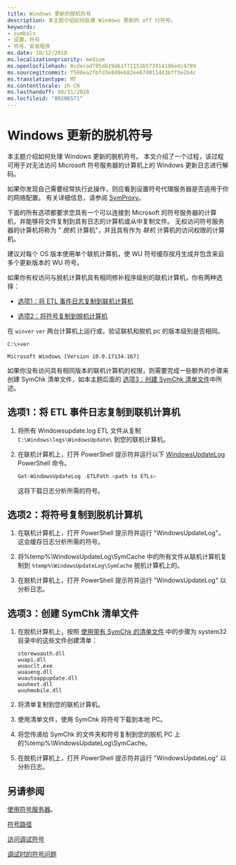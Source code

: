 ```yaml
---
title: Windows 更新的脱机符号
description: 本主题介绍如何处理 Windows 更新的 off 行符号。
keywords:
- symbols
- 设置，符号
- 符号，安装程序
ms.date: 10/12/2018
ms.localizationpriority: medium
ms.openlocfilehash: 8cdecad705db19d61f72151b573914196edc4789
ms.sourcegitcommit: f500ea2fbfd3e849eb82ee67d011443bff3e2b4c
ms.translationtype: MT
ms.contentlocale: zh-CN
ms.lasthandoff: 08/31/2020
ms.locfileid: "89206571"
---
```

# <a name="offline-symbols-for-windows-update"></a>Windows 更新的脱机符号

本主题介绍如何处理 Windows 更新的脱机符号。 本文介绍了一个过程，该过程可用于对无法访问 Microsoft 符号服务器的计算机上的 Windows 更新日志进行解码。 

如果你发现自己需要经常执行此操作，则应看到设置符号代理服务器是否适用于你的网络配置。 有关详细信息，请参阅 [SymProxy](symproxy.md)。

下面的所有选项都要求您具有一个可以连接到 Microsoft 的符号服务器的计算机，并能够将文件复制到具有日志的计算机或从中复制文件。 无权访问符号服务器的计算机将称为 " *脱机* 计算机"，并且具有作为 *联机* 计算机的访问权限的计算机。

 建议对每个 OS 版本使用单个联机计算机，使 WU 符号缓存按月生成并包含来自多个更新版本的 WU 符号。 
 
如果你有权访问与脱机计算机具有相同修补程序级别的联机计算机，你有两种选择：

- [选项1：将 ETL 事件日志复制到联机计算机](#ETL)

- [选项2：将符号复制到脱机计算机](#OFFLINE)

在 `winver` `ver` 两台计算机上运行或，验证联机和脱机 pc 的版本级别是否相同。

```console
C:\>ver

Microsoft Windows [Version 10.0.17134.167]
```

如果你没有访问具有相同版本的联机计算机的权限，则需要完成一些额外的步骤来创建 SymChk 清单文件，如本主题后面的 [选项3：创建 SymChk 清单文件](#SYMCHK)中所述。


## <a name="span-idetlspanspan-idetlspanoption-1-copy-the-etl-event-log-to-the-online-machine"></a><span id="etl"></span><span id="ETL"></span>选项1：将 ETL 事件日志复制到联机计算机

1. 将所有 Windowsupdate.log ETL 文件从复制 `C:\Windows\logs\WindowsUpdate\` 到您的联机计算机。

2. 在联机计算机上，打开 PowerShell 提示符并运行以下 [WindowsUpdateLog](/powershell/module/windowsupdate/get-windowsupdatelog?view=win10-ps) PowerShell 命令。 

   ```powershell
   Get-WindowsUpdateLog -ETLPath <path to ETLs>
   ```
   这将下载日志分析所需的符号。


## <a name="span-idofflinespanspan-idofflinespanoption-2-copy-the-symbols-to-the-offline-machine"></a><span id="offline"></span><span id="OFFLINE"></span>选项2：将符号复制到脱机计算机

1. 在联机计算机上，打开 PowerShell 提示符并运行 "WindowsUpdateLog"。 这会缓存日志分析所需的符号。

2. 将%temp%\WindowsUpdateLog\SymCache 中的所有文件从联机计算机复制到 `%temp%\WindowsUpdateLog\SymCache` 脱机计算机上的。

3. 在脱机计算机上，打开 PowerShell 提示符并运行 "WindowsUpdateLog" 以分析日志。


## <a name="span-idsymchkspanspan-idsymchkspanoption-3-create-a-symchk-manifest-file"></a><span id="symchk"></span><span id="SYMCHK"></span>选项3：创建 SymChk 清单文件

1.  在脱机计算机上，按照 [使用带有 SymChk 的清单文件](using-a-manifest-file-with-symchk.md) 中的步骤为 system32 目录中的这些文件创建清单：

    ```console
    storewuauth.dll
    wuapi.dll
    wuauclt.exe
    wuaueng.dll
    wuautoappupdate.dll
    wuuhext.dll
    wuuhmobile.dll
    ```

2.  将清单复制到您的联机计算机。

3.  使用清单文件，使用 SymChk 将符号下载到本地 PC。 

4.  将您传递给 SymChk 的文件夹和符号复制到您的脱机 PC 上的%temp%\WindowsUpdateLog\SymCache。
 
5. 在脱机计算机上，打开 PowerShell 提示符并运行 "WindowsUpdateLog" 以分析日志。

 



## <a name="see-also"></a>另请参阅

[使用符号服务器](using-a-symbol-server.md)。

[符号路径](symbol-path.md) 

[访问调试符号](accessing-symbols-for-debugging.md)

[调试时的符号问题](symbol-problems-while-debugging.md)
